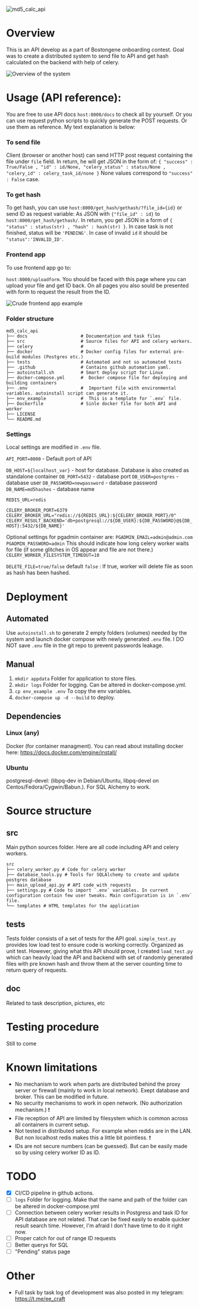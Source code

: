 <!-- https://github.com/mikprin/md5_calc_api/actions/workflows/docker-image.yml -->
![md5_calc_api](https://github.com/mikprin/md5_calc_api/actions/workflows/docker-image.yml/badge.svg)
# Overview
This is an API develop as a part of Bostongene onboarding contest. Goal was to create a distributed system to send file to API and get hash calculated on the backend with help of celery.

![Overview of the system](./doc/MD5_API_schematic_diagram.png)

# Usage (API reference):
You are free to use API docs `host:8000/docs` to check all by yourself. Or you can use request python scripts to quickly generate the POST requests. Or use them as reference. My text explanation is below:
### To send file
Client (browser or another host) can send HTTP post request containing the file under `file` field. In return, he will get JSON in the form of:
`{ "success" : True/False , "id" : id/None, "celery_status" : status/None , "celery_id" : celery_task_id/none }`
None values correspond to `"success" : False` case.
### To get hash
To get hash, you can use `host:8000/get_hash/gethash/?file_id={id}` or send ID as request variable: As JSON  with `{"file_id" : id}` to `host:8000/get_hash/gethash/`. In return, you get JSON in a form of `{ "status" : status(str) , "hash" : hash(str) }`. In case task is not finished, status will be `'PENDING'`. In case of invalid `id` it should be `"status":'INVALID_ID'`.


### Frontend app

To use frontend app go to:

`host:8000/uploadform`. You should be faced with this page where you can upload your file and get ID back. On all pages you also sould be presented with form to request the result from the ID.


![Crude frontend app example](./doc/frontend_example.png)
### Folder structure

    md5_calc_api
    ├── docs                    # Documentation and task files
    ├── src                     # Source files for API and celery workers. 
    ├── celery                  # 
    ├── docker                  # Docker config files for external pre-build modules (Postgres etc.) 
    ├── tests                   # Automated and not so automated tests
    ├── .github                 # Contains github automation yaml. 
    ├── autoinstall.sh          # Smart deploy script for Linux
    ├── docker-compose.yml      #  Docker compose file for deploying and building containers
    ├── .env                    #  Important file with environmental variables. autoinstall script can generate it.
    ├── env_example             #  This is a template for `.env` file.
    ├── Dockerfile              # Sinle docker file for both API and worker
    ├── LICENSE
    └── README.md

### Settings

Local settings are modified in `.env` file.

`API_PORT=8000` - Default port of API

`DB_HOST=${localhost_var}` - host for database. Database is also created as standalone container
`DB_PORT=5432` - database port
`DB_USER=postgres` - database user
`DB_PASSWORD=newpassword` - database password
`DB_NAME=md5hashes` - database name

`REDIS_URL=redis` 

`CELERY_BROKER_PORT=6379`
`CELERY_BROKER_URL="redis://${REDIS_URL}:${CELERY_BROKER_PORT}/0"`
`CELERY_RESULT_BACKEND='db+postgresql://${DB_USER}:${DB_PASSWORD}@${DB_HOST}:5432/${DB_NAME}'`

Optional settings for pgadmin container are:
`PGADMIN_EMAIL=admin@admin.com`
`PGADMIN_PASSWORD=admin`
This should indicate how long celery worker waits for file (if some glitches in OS appear and file are not there.)
`CELERY_WORKER_FILESYSTEM_TIMEOUT=10`

`DELETE_FILE=true/false` default `false` : If true, worker will delete file as soon as hash has been hashed. 
# Deployment
## Automated
Use `autoinstall.sh` to generate 2 empty folders (volumes) needed by the system and launch docker compose with newly generated `.env` file. I DO NOT save `.env` file in the git repo to prevent passwords leakage.

## Manual
1. `mkdir appdata` Folder for application to store files.
2. `mkdir logs` Folder for logging. Can be altered in docker-compose.yml.
3. `cp env_example .env` To copy the env variables.
4. `docker-compose up -d --build` to deploy.


## Dependencies
### Linux (any)
Docker (for container managment). You can read about installing docker here: https://docs.docker.com/engine/install/
### Ubuntu
postgresql-devel: (libpq-dev in Debian/Ubuntu, libpq-devel on Centos/Fedora/Cygwin/Babun.). For SQL Alchemy to work.

# Source structure

## src

Main python sources folder. Here are all code including API and celery workers.


    src
    ├── celery_worker.py # Code for celery worker
    ├── database_tools.py # Tools for SQLAlchemy to create and update postgres database
    ├── main_upload_api.py # API code with requests
    ├── settings.py # Code to import `.env` variables. In current configuration contain few user tweaks. Main configuration is in `.env` file.
    └── templates # HTML templates for the application

## tests
Tests folder consists of a set of tests for the API goal. `simple_test.py` provides low load test to ensure code is working correctly. Organized as unit test. However, giving what this API should prove, I created `load_test.py` which can heavily load the API and backend with set of randomly generated files with pre known hash and throw them at the server counting time to return query of requests. 

## doc

Related to task description, pictures, etc

# Testing procedure

Still to come


# Known limitations
* No mechanism to work when parts are distributed behind the proxy server or firewall (mainly to work in local network). Exept database and broker. This can be modified in future.
* No security mechanisms to work in open network. (No authorization mechanism.) :heavy_exclamation_mark:
* File reception of API are limited by filesystem which is common across all containers in current setup.
* Not tested in distributed setup. For example when reddis are in the LAN. But non localhost redis makes this a little bit pointless. :heavy_exclamation_mark:
* IDs are not secure numbers (can be guessed). But can be easily made so by using celery worker ID as ID.

# TODO
* [x] CI/CD pipeline in github actions.
* [ ] `logs` Folder for logging. Make that the name and path of the folder can be altered in docker-compose.yml
* [ ] Connection between celery worker results in Postgress and task ID for API database are not related. That can be fixed easily to enable quicker result search time. However, I'm afraid I don't have time to do it right now.
* [ ] Proper catch for out of range ID requests
* [ ] Better querys for SQL
* [ ] "Pending" status page

# Other
* Full task by task log of development was also posted in my telegram: https://t.me/ee_craft



